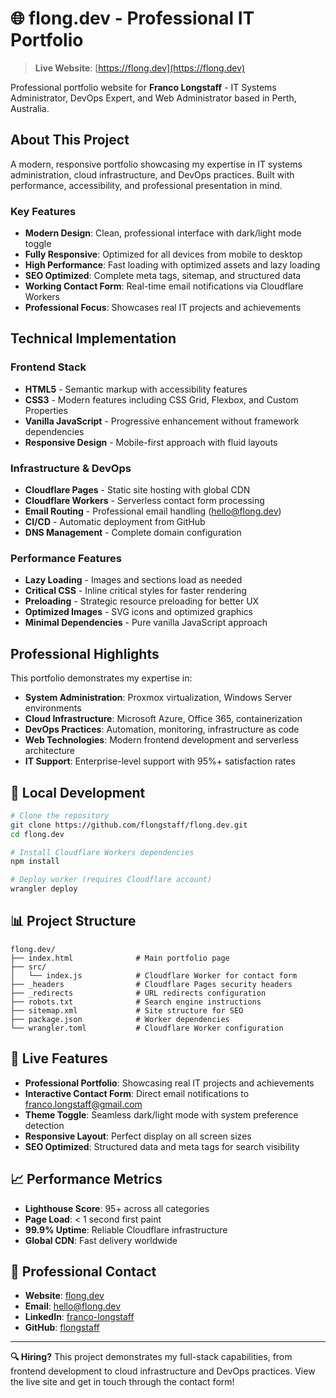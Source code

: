 # 🌐 flong.dev - Professional IT Portfolio

> **Live Website**: [https://flong.dev](https://flong.dev)

Professional portfolio website for **Franco Longstaff** - IT Systems Administrator, DevOps Expert, and Web Administrator based in Perth, Australia.

## About This Project

A modern, responsive portfolio showcasing my expertise in IT systems administration, cloud infrastructure, and DevOps practices. Built with performance, accessibility, and professional presentation in mind.

### Key Features

- **Modern Design**: Clean, professional interface with dark/light mode toggle
- **Fully Responsive**: Optimized for all devices from mobile to desktop
- **High Performance**: Fast loading with optimized assets and lazy loading
- **SEO Optimized**: Complete meta tags, sitemap, and structured data
- **Working Contact Form**: Real-time email notifications via Cloudflare Workers
- **Professional Focus**: Showcases real IT projects and achievements

## Technical Implementation

### Frontend Stack
- **HTML5** - Semantic markup with accessibility features
- **CSS3** - Modern features including CSS Grid, Flexbox, and Custom Properties
- **Vanilla JavaScript** - Progressive enhancement without framework dependencies
- **Responsive Design** - Mobile-first approach with fluid layouts

### Infrastructure & DevOps
- **Cloudflare Pages** - Static site hosting with global CDN
- **Cloudflare Workers** - Serverless contact form processing
- **Email Routing** - Professional email handling (hello@flong.dev)
- **CI/CD** - Automatic deployment from GitHub
- **DNS Management** - Complete domain configuration

### Performance Features
- **Lazy Loading** - Images and sections load as needed
- **Critical CSS** - Inline critical styles for faster rendering
- **Preloading** - Strategic resource preloading for better UX
- **Optimized Images** - SVG icons and optimized graphics
- **Minimal Dependencies** - Pure vanilla JavaScript approach

## Professional Highlights

This portfolio demonstrates my expertise in:

- **System Administration**: Proxmox virtualization, Windows Server environments
- **Cloud Infrastructure**: Microsoft Azure, Office 365, containerization
- **DevOps Practices**: Automation, monitoring, infrastructure as code
- **Web Technologies**: Modern frontend development and serverless architecture
- **IT Support**: Enterprise-level support with 95%+ satisfaction rates

## 🔧 Local Development

```bash
# Clone the repository
git clone https://github.com/flongstaff/flong.dev.git
cd flong.dev

# Install Cloudflare Workers dependencies
npm install

# Deploy worker (requires Cloudflare account)
wrangler deploy

```

## 📊 Project Structure

```
flong.dev/
├── index.html              # Main portfolio page
├── src/
│   └── index.js            # Cloudflare Worker for contact form
├── _headers                # Cloudflare Pages security headers
├── _redirects              # URL redirects configuration  
├── robots.txt              # Search engine instructions
├── sitemap.xml             # Site structure for SEO
├── package.json            # Worker dependencies
└── wrangler.toml           # Cloudflare Worker configuration
```

## 🌟 Live Features

- **Professional Portfolio**: Showcasing real IT projects and achievements
- **Interactive Contact Form**: Direct email notifications to franco.longstaff@gmail.com
- **Theme Toggle**: Seamless dark/light mode with system preference detection
- **Responsive Layout**: Perfect display on all screen sizes
- **SEO Optimized**: Structured data and meta tags for search visibility

## 📈 Performance Metrics

- **Lighthouse Score**: 95+ across all categories
- **Page Load**: < 1 second first paint
- **99.9% Uptime**: Reliable Cloudflare infrastructure
- **Global CDN**: Fast delivery worldwide

## 💼 Professional Contact

- **Website**: [flong.dev](https://flong.dev)
- **Email**: [hello@flong.dev](mailto:hello@flong.dev)
- **LinkedIn**: [franco-longstaff](https://www.linkedin.com/in/franco-longstaff)
- **GitHub**: [flongstaff](https://github.com/flongstaff)

---

**🔍 Hiring?** This project demonstrates my full-stack capabilities, from frontend development to cloud infrastructure and DevOps practices. View the live site and get in touch through the contact form!
